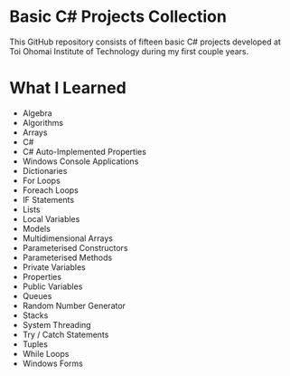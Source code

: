 # Basic C# Projects Collection
This GitHub repository consists of fifteen basic C# projects developed at Toi Ohomai Institute of Technology during my first couple years.


# What I Learned
* Algebra
* Algorithms
* Arrays
* C#
* C# Auto-Implemented Properties
* Windows Console Applications
* Dictionaries
* For Loops
* Foreach Loops
* IF Statements
* Lists
* Local Variables
* Models
* Multidimensional Arrays
* Parameterised Constructors
* Parameterised Methods
* Private Variables
* Properties
* Public Variables
* Queues
* Random Number Generator
* Stacks
* System Threading
* Try / Catch Statements
* Tuples
* While Loops
* Windows Forms
